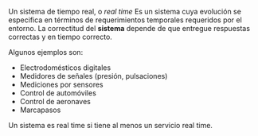 Un sistema de tiempo real, o *real time* Es un sistema cuya evolución se especifica en términos de requerimientos temporales requeridos por el entorno. La correctitud del **sistema** depende de que entregue respuestas correctas y en tiempo correcto.

Algunos ejemplos son:

- Electrodomésticos digitales
- Medidores de señales (presión, pulsaciones)
- Mediciones por sensores
- Control de automóviles
- Control de aeronaves
- Marcapasos

Un sistema es real time si tiene al menos un servicio real time.

